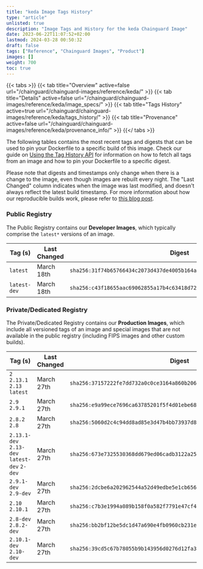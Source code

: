 ```yaml
---
title: "keda Image Tags History"
type: "article"
unlisted: true
description: "Image Tags and History for the keda Chainguard Image"
date: 2023-06-22T11:07:52+02:00
lastmod: 2024-03-28 00:50:32
draft: false
tags: ["Reference", "Chainguard Images", "Product"]
images: []
weight: 700
toc: true
---
```


{{< tabs >}}
{{< tab title="Overview" active=false url="/chainguard/chainguard-images/reference/keda/" >}}
{{< tab title="Details" active=false url="/chainguard/chainguard-images/reference/keda/image_specs/" >}}
{{< tab title="Tags History" active=true url="/chainguard/chainguard-images/reference/keda/tags_history/" >}}
{{< tab title="Provenance" active=false url="/chainguard/chainguard-images/reference/keda/provenance_info/" >}}
{{</ tabs >}}

The following tables contains the most recent tags and digests that can be used to pin your Dockerfile to a specific build of this image. Check our guide on [Using the Tag History API](/chainguard/chainguard-images/using-the-tag-history-api/) for information on how to fetch all tags from an image and how to pin your Dockerfile to a specific digest.

Please note that digests and timestamps only change when there is a change to the image, even though images are rebuilt every night. The "Last Changed" column indicates when the image was last modified, and doesn't always reflect the latest build timestamp. For more information about how our reproducible builds work, please refer to [this blog post](https://www.chainguard.dev/unchained/reproducing-chainguards-reproducible-image-builds).

### Public Registry
The Public Registry contains our **Developer Images**, which typically comprise the `latest*` versions of an image.

| Tag (s)       | Last Changed | Digest                                                                    |
|---------------|--------------|---------------------------------------------------------------------------|
|  `latest`     | March 18th   | `sha256:31f74b65766434c2073d437de4005b164ae47e23953c48f525e05936ffd9c761` |
|  `latest-dev` | March 18th   | `sha256:c43f18655aac69062855a17b4c63418d723c54590aba1ac547b2565f99495da9` |


### Private/Dedicated Registry
The Private/Dedicated Registry contains our **Production Images**, which include all versioned tags of an image and special images that are not available in the public registry (including FIPS images and other custom builds).

| Tag (s)                                       | Last Changed | Digest                                                                    |
|-----------------------------------------------|--------------|---------------------------------------------------------------------------|
|  `2` `2.13.1` `2.13` `latest`                 | March 27th   | `sha256:37157222fe7dd732a0c0ce3164a860b206735925edd93ac969843b60b3f46154` |
|  `2.9` `2.9.1`                                | March 27th   | `sha256:e9a99ece7696ca63785201f5f4d01ebe688f7f1559f3aeff1ffd8c30c70d6be4` |
|  `2.8.2` `2.8`                                | March 27th   | `sha256:5060d2c4c94dd8ad85e3d47b4bb73937d826f127d4eb972a6092d28ef67e8289` |
|  `2.13.1-dev` `2.13-dev` `latest-dev` `2-dev` | March 27th   | `sha256:673e7325530368dd679ed06cadb3122a257cb357a0b30828e977a9fa8de7700c` |
|  `2.9.1-dev` `2.9-dev`                        | March 27th   | `sha256:2dcbe6a202962544a52d49edbe5e1cb6569e832782665edc74bf05fb914ae863` |
|  `2.10` `2.10.1`                              | March 27th   | `sha256:c7b3e1994a089b158f0a582f7791e47cf460fe42a7db1bdfb9afa010080b62c3` |
|  `2.8-dev` `2.8.2-dev`                        | March 27th   | `sha256:bb2bf12be5dc1d47a690e4fb0960cb231ee2c5fdb82b4ae979302318863ecc4b` |
|  `2.10.1-dev` `2.10-dev`                      | March 27th   | `sha256:39cd5c67b78055b9b143956d0276d12fa3ee64aa6bef8e16fe75f8369beafe03` |

